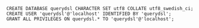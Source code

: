 
    CREATE DATABASE querydsl CHARACTER SET utf8 COLLATE utf8_swedish_ci;
    CREATE USER 'querydsl'@'localhost' IDENTIFIED BY 'querydsl';
    GRANT ALL PRIVILEGES ON querydsl.* TO 'querydsl'@'localhost';


